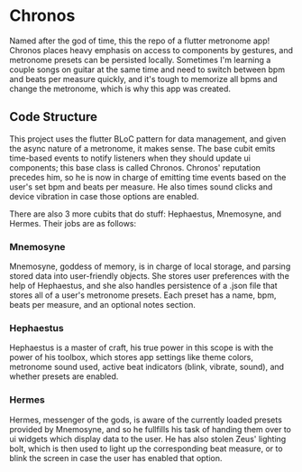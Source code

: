 # Chronos

Named after the god of time, this the repo of a flutter metronome app! Chronos places heavy emphasis on access to components by gestures, and metronome presets can be persisted locally. Sometimes I'm learning a couple songs on guitar at the same time and need to switch between bpm and beats per measure quickly, and it's tough to memorize all bpms and change the metronome, which is why this app was created.

## Code Structure

This project uses the flutter BLoC pattern for data management, and given the async nature of a metronome, it makes sense. The base cubit emits time-based events to notify listeners when they should update ui components; this base class is called Chronos. Chronos' reputation precedes him, so he is now in charge of emitting time events based on the user's set bpm and beats per measure. He also times sound clicks and device vibration in case those options are enabled.

There are also 3 more cubits that do stuff: Hephaestus, Mnemosyne, and Hermes. Their jobs are as follows:

### Mnemosyne

Mnemosyne, goddess of memory, is in charge of local storage, and parsing stored data into user-friendly objects. She stores user preferences with the help of Hephaestus, and she also handles persistence of a .json file that stores all of a user's metronome presets. Each preset has a name, bpm, beats per measure, and an optional notes section.

### Hephaestus

Hephaestus is a master of craft, his true power in this scope is with the power of his toolbox, which stores app settings like theme colors, metronome sound used, active beat indicators (blink, vibrate, sound), and whether presets are enabled.

### Hermes

Hermes, messenger of the gods, is aware of the currently loaded presets provided by Mnemosyne, and so he fullfills his task of handing them over to ui widgets which display data to the user. He has also stolen Zeus' lighting bolt, which is then used to light up the corresponding beat measure, or to blink the screen in case the user has enabled that option.

